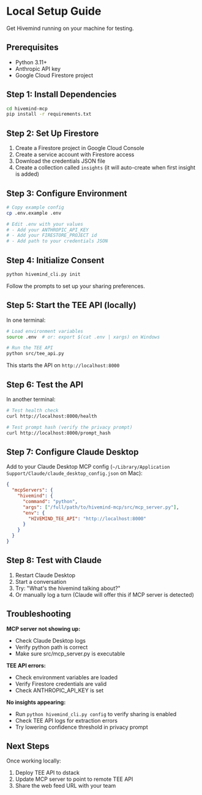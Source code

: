 # Local Setup Guide

Get Hivemind running on your machine for testing.

## Prerequisites

- Python 3.11+
- Anthropic API key
- Google Cloud Firestore project

## Step 1: Install Dependencies

```bash
cd hivemind-mcp
pip install -r requirements.txt
```

## Step 2: Set Up Firestore

1. Create a Firestore project in Google Cloud Console
2. Create a service account with Firestore access
3. Download the credentials JSON file
4. Create a collection called `insights` (it will auto-create when first insight is added)

## Step 3: Configure Environment

```bash
# Copy example config
cp .env.example .env

# Edit .env with your values
# - Add your ANTHROPIC_API_KEY
# - Add your FIRESTORE_PROJECT id
# - Add path to your credentials JSON
```

## Step 4: Initialize Consent

```bash
python hivemind_cli.py init
```

Follow the prompts to set up your sharing preferences.

## Step 5: Start the TEE API (locally)

In one terminal:

```bash
# Load environment variables
source .env  # or: export $(cat .env | xargs) on Windows

# Run the TEE API
python src/tee_api.py
```

This starts the API on `http://localhost:8000`

## Step 6: Test the API

In another terminal:

```bash
# Test health check
curl http://localhost:8000/health

# Test prompt hash (verify the privacy prompt)
curl http://localhost:8000/prompt_hash
```

## Step 7: Configure Claude Desktop

Add to your Claude Desktop MCP config (`~/Library/Application Support/Claude/claude_desktop_config.json` on Mac):

```json
{
  "mcpServers": {
    "hivemind": {
      "command": "python",
      "args": ["/full/path/to/hivemind-mcp/src/mcp_server.py"],
      "env": {
        "HIVEMIND_TEE_API": "http://localhost:8000"
      }
    }
  }
}
```

## Step 8: Test with Claude

1. Restart Claude Desktop
2. Start a conversation
3. Try: "What's the hivemind talking about?"
4. Or manually log a turn (Claude will offer this if MCP server is detected)

## Troubleshooting

**MCP server not showing up:**
- Check Claude Desktop logs
- Verify python path is correct
- Make sure src/mcp_server.py is executable

**TEE API errors:**
- Check environment variables are loaded
- Verify Firestore credentials are valid
- Check ANTHROPIC_API_KEY is set

**No insights appearing:**
- Run `python hivemind_cli.py config` to verify sharing is enabled
- Check TEE API logs for extraction errors
- Try lowering confidence threshold in privacy prompt

## Next Steps

Once working locally:
1. Deploy TEE API to dstack
2. Update MCP server to point to remote TEE API
3. Share the web feed URL with your team
